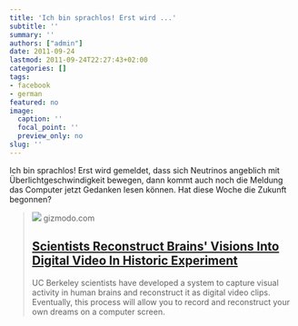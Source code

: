 ```yaml
---
title: 'Ich bin sprachlos! Erst wird ...'
subtitle: ''
summary: ''
authors: ["admin"]
date: 2011-09-24
lastmod: 2011-09-24T22:27:43+02:00
categories: []
tags:
- facebook
- german
featured: no
image:
  caption: ''
  focal_point: ''
  preview_only: no
slug: ''
---
```

Ich bin sprachlos! Erst wird gemeldet, dass sich Neutrinos angeblich mit Überlichtgeschwindigkeit bewegen, dann kommt auch noch die Meldung das Computer jetzt Gedanken lesen können. Hat diese Woche die Zukunft begonnen?
> [![](https://i.kinja-img.com/gawker-media/image/upload/c_fill,f_auto,fl_progressive,g_center,h_675,pg_1,q_80,w_1200/18r538exw52g2jpg.jpg)](http://gizmodo.com/5843117/scientists-reconstruct-video-clips-from-brain-activity)
> gizmodo.com
> ## [Scientists Reconstruct Brains' Visions Into Digital Video In Historic Experiment](http://gizmodo.com/5843117/scientists-reconstruct-video-clips-from-brain-activity)
>
>UC Berkeley scientists have developed a system to capture visual activity in human brains and reconstruct it as digital video clips. Eventually, this process will allow you to record and reconstruct your own dreams on a computer screen.


